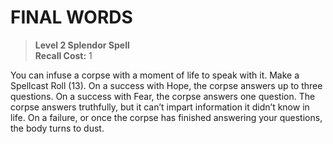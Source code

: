﻿# FINAL WORDS

> **Level 2 Splendor Spell**  
> **Recall Cost:** 1

You can infuse a corpse with a moment of life to speak with it. Make a Spellcast Roll (13). On a success with Hope, the corpse answers up to three questions. On a success with Fear, the corpse answers one question. The corpse answers truthfully, but it can’t impart information it didn’t know in life. On a failure, or once the corpse has finished answering your questions, the body turns to dust.
